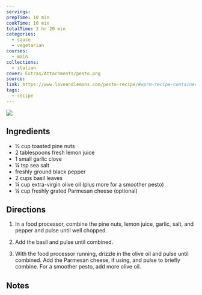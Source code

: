```yaml
---
servings:
prepTime: 10 min
cookTime: 10 min
totalTime: 3 hr 20 min
categories:
  - sauce
  - vegetarian
courses:
  - main
collections:
  - italian
cover: Extras/Attachments/pesto.png
source:
link: https://www.loveandlemons.com/pesto-recipe/#wprm-recipe-container-43134
tags:
  - recipe
---
```


![](Extras/Attachments/pesto.png)


## Ingredients

- ½ cup toasted pine nuts
- 2 tablespoons fresh lemon juice
- 1 small garlic clove
- ¼ tsp sea salt
- freshly ground black pepper
- 2 cups basil leaves
- ¼ cup extra-virgin olive oil (plus more for a smoother pesto)
- ¼ cup freshly grated Parmesan cheese (optional)


## Directions

1. In a food processor, combine the pine nuts, lemon juice, garlic, salt, and pepper and pulse until well chopped.

2. Add the basil and pulse until combined.

3. With the food processor running, drizzle in the olive oil and pulse until combined. Add the Parmesan cheese, if using, and pulse to briefly combine. For a smoother pesto, add more olive oil.


## Notes